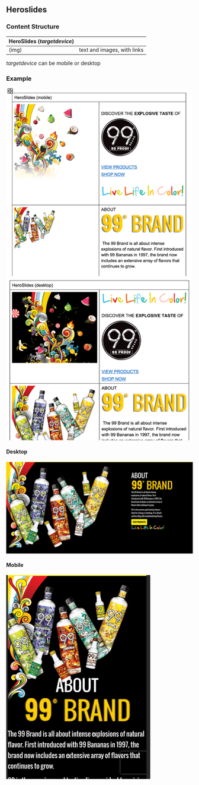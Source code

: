 ## Heroslides

### Content Structure

| HeroSlides (_targetdevice_) |                             |
|-----------------------------|-----------------------------|
| (img)                       | text and images, with links |

_targetdevice_ can be mobile or desktop
### Example 
![expample.png](../assets/heroslides-mobile-author.png)
![expample.png](../assets/heroslides-desktop-author.png)
 
#### Desktop
![expample.png](../assets/heroslides-desktop.png)
#### Mobile
![expample.png](../assets/heroslides-mobile.png)
